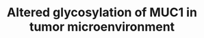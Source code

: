 ---
authors:
- Laurent
- Khanspers
- Eweitz
description: Altered MUC1 glycosylation extends to its role as a promoter of chronic
  inflammatory conditions that lead to malignant transformation and cancer progression.
last-edited: 2022-02-26
organisms:
- Homo sapiens
redirect_from:
- /index.php/Pathway:WP4480
- /instance/WP4480
schema-jsonld:
- '@context': https://schema.org/
  '@id': https://wikipathways.github.io/pathways/WP4480.html
  '@type': Dataset
  creator:
    '@type': Organization
    name: WikiPathways
  description: Altered MUC1 glycosylation extends to its role as a promoter of chronic
    inflammatory conditions that lead to malignant transformation and cancer progression.
  keywords:
  - IkBA
  - TNF
  - RELA
  - IL6
  - IkKA
  - NFKB1
  - IkKG
  - MUC1
  - IkKB
  license: CC0
  name: Altered glycosylation of MUC1 in tumor microenvironment
seo: CreativeWork
title: Altered glycosylation of MUC1 in tumor microenvironment
wpid: WP4480
---